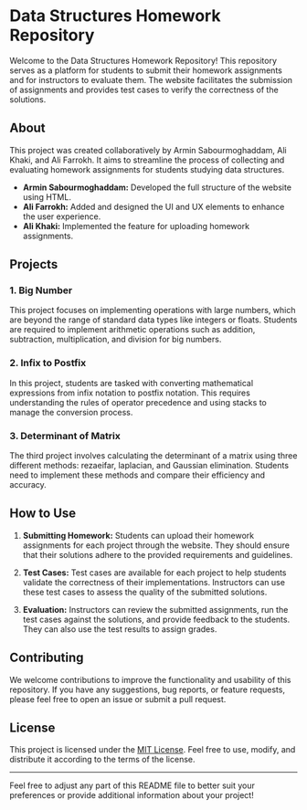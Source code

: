 # Data Structures Homework Repository

Welcome to the Data Structures Homework Repository! This repository serves as a platform for students to submit their homework assignments and for instructors to evaluate them. The website facilitates the submission of assignments and provides test cases to verify the correctness of the solutions.

## About

This project was created collaboratively by Armin Sabourmoghaddam, Ali Khaki, and Ali Farrokh. It aims to streamline the process of collecting and evaluating homework assignments for students studying data structures.

- **Armin Sabourmoghaddam:** Developed the full structure of the website using HTML.
- **Ali Farrokh:** Added and designed the UI and UX elements to enhance the user experience.
- **Ali Khaki:** Implemented the feature for uploading homework assignments.

## Projects

### 1. Big Number

This project focuses on implementing operations with large numbers, which are beyond the range of standard data types like integers or floats. Students are required to implement arithmetic operations such as addition, subtraction, multiplication, and division for big numbers.

### 2. Infix to Postfix

In this project, students are tasked with converting mathematical expressions from infix notation to postfix notation. This requires understanding the rules of operator precedence and using stacks to manage the conversion process.

### 3. Determinant of Matrix

The third project involves calculating the determinant of a matrix using three different methods: rezaeifar, laplacian, and Gaussian elimination. Students need to implement these methods and compare their efficiency and accuracy.

## How to Use

1. **Submitting Homework:** Students can upload their homework assignments for each project through the website. They should ensure that their solutions adhere to the provided requirements and guidelines.

2. **Test Cases:** Test cases are available for each project to help students validate the correctness of their implementations. Instructors can use these test cases to assess the quality of the submitted solutions.

3. **Evaluation:** Instructors can review the submitted assignments, run the test cases against the solutions, and provide feedback to the students. They can also use the test results to assign grades.

## Contributing

We welcome contributions to improve the functionality and usability of this repository. If you have any suggestions, bug reports, or feature requests, please feel free to open an issue or submit a pull request.

## License

This project is licensed under the [MIT License](LICENSE). Feel free to use, modify, and distribute it according to the terms of the license.

---

Feel free to adjust any part of this README file to better suit your preferences or provide additional information about your project!
